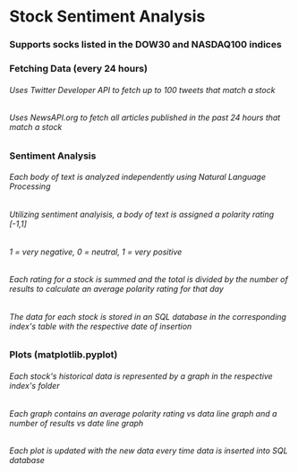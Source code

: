 # Stock Sentiment Analysis
### Supports socks listed in the DOW30 and NASDAQ100 indices

### Fetching Data (every 24 hours)
###### Uses Twitter Developer API to fetch up to 100 tweets that match a stock
###### Uses NewsAPI.org to fetch all articles published in the past 24 hours that match a stock


### Sentiment Analysis
###### Each body of text is analyzed independently using Natural Language Processing
###### Utilizing sentiment analyisis, a body of text is assigned a polarity rating [-1,1]
###### 1 = very negative, 0 = neutral, 1 = very positive
###### Each rating for a stock is summed and the total is divided by the number of results to calculate an average polarity rating for that day
###### The data for each stock is stored in an SQL database in the corresponding index's table with the respective date of insertion

### Plots (matplotlib.pyplot)
###### Each stock's historical data is represented by a graph in the respective index's folder
###### Each graph contains an average polarity rating vs data line graph and a number of results vs date line graph
###### Each plot is updated with the new data every time data is inserted into SQL database


